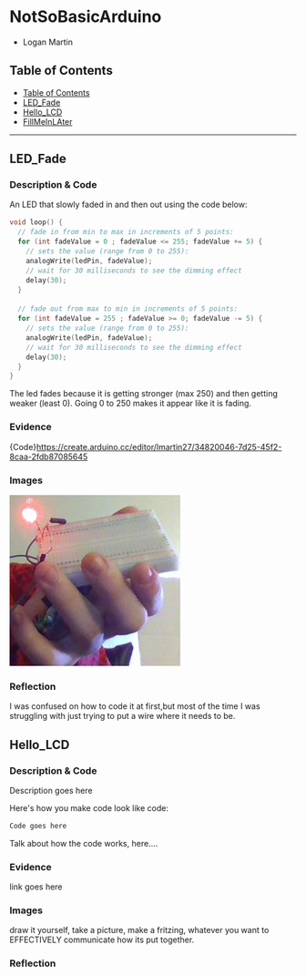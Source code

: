 # NotSoBasicArduino
 - Logan Martin
 
 
## Table of Contents
* [Table of Contents](#TableOfContents)
* [LED_Fade](#LED_Fade)
* [Hello_LCD](#Hello_LCD)
* [FillMeInLAter](#FillMeInLAter)
---

## LED_Fade

### Description & Code
An LED that slowly faded in and then out using the code below:

```C++
void loop() {
  // fade in from min to max in increments of 5 points:
  for (int fadeValue = 0 ; fadeValue <= 255; fadeValue += 5) {
    // sets the value (range from 0 to 255):
    analogWrite(ledPin, fadeValue);
    // wait for 30 milliseconds to see the dimming effect
    delay(30);
  }

  // fade out from max to min in increments of 5 points:
  for (int fadeValue = 255 ; fadeValue >= 0; fadeValue -= 5) {
    // sets the value (range from 0 to 255):
    analogWrite(ledPin, fadeValue);
    // wait for 30 milliseconds to see the dimming effect
    delay(30);
  }
}
```
The led fades because it is getting stronger (max 250) and then getting weaker (least 0). Going 0 to 250 makes it appear like it is fading.

### Evidence
{Code}https://create.arduino.cc/editor/lmartin27/34820046-7d25-45f2-8caa-2fdb87085645
### Images
<img src="/Led Images/IMG_20201117_132923.jpg/" alt="Fading LED" width="300" height="300">

### Reflection

I was confused on how to code it at first,but most of the time I was struggling with just trying to put a wire where it needs to be.

## Hello_LCD

### Description & Code
Description goes here

Here's how you make code look like code:

```C++
Code goes here
```
Talk about how the code works, here....

### Evidence
link goes here

### Images
draw it yourself, take a picture, make a fritzing, whatever you want to EFFECTIVELY communicate how its put together.

### Reflection

